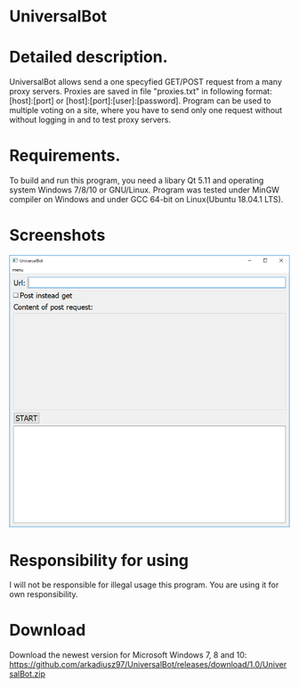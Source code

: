 # UniversalBot

# Detailed description.
UniversalBot allows send a one specyfied GET/POST request from a many proxy servers.
Proxies are saved in file "proxies.txt" in following format: [host]:[port] or [host]:[port]:[user]:[password].
Program can be used to multiple voting on a site, where you have to send only one request without without logging in and to test proxy servers.

# Requirements.
To build and run this program, you need a libary Qt 5.11 and operating system Windows 7/8/10 or GNU/Linux. 
Program was tested under MinGW compiler on Windows and under GCC 64-bit on Linux(Ubuntu 18.04.1 LTS).

# Screenshots
![Window](https://raw.githubusercontent.com/arkadiusz97/UniversalBot/master/screenshots/Window.png)

# Responsibility for using
I will not be responsible for illegal usage this program. You are using it for own responsibility.

# Download
Download the newest version for Microsoft Windows 7, 8 and 10: https://github.com/arkadiusz97/UniversalBot/releases/download/1.0/UniversalBot.zip
